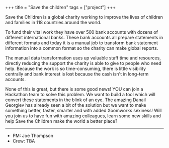 +++
title = "Save the children"
tags = ["project"]
+++

Save the Children is a global charity working to improve the lives of children and families in 118 countries around the world.

To fund their vital work they have over 500 bank accounts with dozens of different international banks. These bank accounts all prepare statements in different formats and today it is a manual job to transform bank statement information into a common format so the charity can make global reports.

The manual data transformation uses up valuable staff time and resources, directly reducing the support the charity is able to give to people who need help. Because the work is so time-consuming, there is little visibility centrally and bank interest is lost because the cash isn't in long-term accounts.

None of this is great, but there is some good news! YOU can join a Hackathon team to solve this problem. We want to build a tool which will convert these statements in the blink of an eye. The amazing Danail Georgiev has already seen a bit of the solution but we want to make something better, faster, smarter and with added Xoomworks sexiness! Will you join us to have fun with amazing colleagues, learn some new skills and help Save the Children make the world a better place?

----------------
- PM: Joe Thompson	
- Crew: TBA
